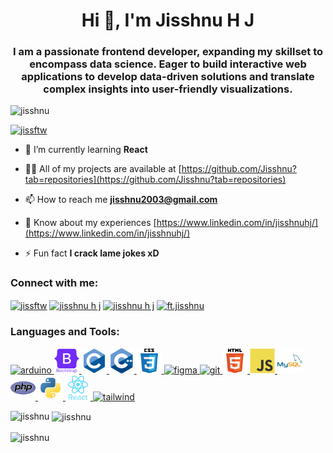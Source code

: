 <h1 align="center">Hi 👋, I'm Jisshnu H J</h1>
<h3 align="center">I am a passionate frontend developer, expanding my skillset to encompass data science. Eager to build interactive web applications to develop data-driven solutions and translate complex insights into user-friendly visualizations.</h3>

<p align="left"> <img src="https://komarev.com/ghpvc/?username=jisshnu&label=Profile%20views&color=0e75b6&style=flat" alt="jisshnu" /> </p>

<p align="left"> <a href="https://twitter.com/jissftw" target="blank"><img src="https://img.shields.io/twitter/follow/jissftw?logo=twitter&style=for-the-badge" alt="jissftw" /></a> </p>

- 🌱 I’m currently learning **React**

- 👨‍💻 All of my projects are available at [https://github.com/Jisshnu?tab=repositories](https://github.com/Jisshnu?tab=repositories)

- 📫 How to reach me **jisshnu2003@gmail.com**

- 📄 Know about my experiences [https://www.linkedin.com/in/jisshnuhj/](https://www.linkedin.com/in/jisshnuhj/)

- ⚡ Fun fact **I crack lame jokes xD**

<h3 align="left">Connect with me:</h3>
<p align="left">
<a href="https://twitter.com/jissftw" target="blank"><img align="center" src="https://raw.githubusercontent.com/rahuldkjain/github-profile-readme-generator/master/src/images/icons/Social/twitter.svg" alt="jissftw" height="30" width="40" /></a>
<a href="[https://linkedin.com/in/jisshnu h j](https://www.linkedin.com/in/jisshnuhj/)" target="blank"><img align="center" src="https://raw.githubusercontent.com/rahuldkjain/github-profile-readme-generator/master/src/images/icons/Social/linked-in-alt.svg" alt="jisshnu h j" height="30" width="40" /></a>
<a href="https://fb.com/jisshnu h j" target="blank"><img align="center" src="https://raw.githubusercontent.com/rahuldkjain/github-profile-readme-generator/master/src/images/icons/Social/facebook.svg" alt="jisshnu h j" height="30" width="40" /></a>
<a href="https://instagram.com/ft.jisshnu" target="blank"><img align="center" src="https://raw.githubusercontent.com/rahuldkjain/github-profile-readme-generator/master/src/images/icons/Social/instagram.svg" alt="ft.jisshnu" height="30" width="40" /></a>
</p>

<h3 align="left">Languages and Tools:</h3>
<p align="left"> <a href="https://www.arduino.cc/" target="_blank" rel="noreferrer"> <img src="https://cdn.worldvectorlogo.com/logos/arduino-1.svg" alt="arduino" width="40" height="40"/> </a> <a href="https://getbootstrap.com" target="_blank" rel="noreferrer"> <img src="https://raw.githubusercontent.com/devicons/devicon/master/icons/bootstrap/bootstrap-plain-wordmark.svg" alt="bootstrap" width="40" height="40"/> </a> <a href="https://www.cprogramming.com/" target="_blank" rel="noreferrer"> <img src="https://raw.githubusercontent.com/devicons/devicon/master/icons/c/c-original.svg" alt="c" width="40" height="40"/> </a> <a href="https://www.w3schools.com/cpp/" target="_blank" rel="noreferrer"> <img src="https://raw.githubusercontent.com/devicons/devicon/master/icons/cplusplus/cplusplus-original.svg" alt="cplusplus" width="40" height="40"/> </a> <a href="https://www.w3schools.com/css/" target="_blank" rel="noreferrer"> <img src="https://raw.githubusercontent.com/devicons/devicon/master/icons/css3/css3-original-wordmark.svg" alt="css3" width="40" height="40"/> </a> <a href="https://www.figma.com/" target="_blank" rel="noreferrer"> <img src="https://www.vectorlogo.zone/logos/figma/figma-icon.svg" alt="figma" width="40" height="40"/> </a> <a href="https://git-scm.com/" target="_blank" rel="noreferrer"> <img src="https://www.vectorlogo.zone/logos/git-scm/git-scm-icon.svg" alt="git" width="40" height="40"/> </a> <a href="https://www.w3.org/html/" target="_blank" rel="noreferrer"> <img src="https://raw.githubusercontent.com/devicons/devicon/master/icons/html5/html5-original-wordmark.svg" alt="html5" width="40" height="40"/> </a> <a href="https://developer.mozilla.org/en-US/docs/Web/JavaScript" target="_blank" rel="noreferrer"> <img src="https://raw.githubusercontent.com/devicons/devicon/master/icons/javascript/javascript-original.svg" alt="javascript" width="40" height="40"/> </a> <a href="https://www.mysql.com/" target="_blank" rel="noreferrer"> <img src="https://raw.githubusercontent.com/devicons/devicon/master/icons/mysql/mysql-original-wordmark.svg" alt="mysql" width="40" height="40"/> </a> <a href="https://www.php.net" target="_blank" rel="noreferrer"> <img src="https://raw.githubusercontent.com/devicons/devicon/master/icons/php/php-original.svg" alt="php" width="40" height="40"/> </a> <a href="https://www.python.org" target="_blank" rel="noreferrer"> <img src="https://raw.githubusercontent.com/devicons/devicon/master/icons/python/python-original.svg" alt="python" width="40" height="40"/> </a> <a href="https://reactjs.org/" target="_blank" rel="noreferrer"> <img src="https://raw.githubusercontent.com/devicons/devicon/master/icons/react/react-original-wordmark.svg" alt="react" width="40" height="40"/> </a> <a href="https://tailwindcss.com/" target="_blank" rel="noreferrer"> <img src="https://www.vectorlogo.zone/logos/tailwindcss/tailwindcss-icon.svg" alt="tailwind" width="40" height="40"/> </a> </p>

<p><img align="left" src="https://github-readme-stats.vercel.app/api/top-langs?username=jisshnu&show_icons=true&locale=en&layout=compact" alt="jisshnu" /></p>

<p>&nbsp;<img align="center" src="https://github-readme-stats.vercel.app/api?username=jisshnu&show_icons=true&locale=en" alt="jisshnu" /></p>

<p><img align="center" src="https://github-readme-streak-stats.herokuapp.com/?user=jisshnu&" alt="jisshnu" /></p>

<!--
**Jisshnu/Jisshnu** is a ✨ _special_ ✨ repository because its `README.md` (this file) appears on your GitHub profile.

Here are some ideas to get you started:

- 🔭 I’m currently working on ...
- 🌱 I’m currently learning ...
- 👯 I’m looking to collaborate on ...
- 🤔 I’m looking for help with ...
- 💬 Ask me about ...
- 📫 How to reach me: ...
- 😄 Pronouns: ...
- ⚡ Fun fact: ...
-->
